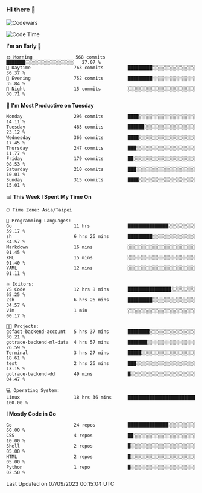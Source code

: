### Hi there 👋

![Codewars](https://www.codewars.com/users/omegaatt36/badges/small)

<!--START_SECTION:waka-->
![Code Time](http://img.shields.io/badge/Code%20Time-1%2C655%20hrs%2042%20mins-blue)

**I'm an Early 🐤** 

```text
🌞 Morning                568 commits         ███████░░░░░░░░░░░░░░░░░░   27.07 % 
🌆 Daytime                763 commits         █████████░░░░░░░░░░░░░░░░   36.37 % 
🌃 Evening                752 commits         █████████░░░░░░░░░░░░░░░░   35.84 % 
🌙 Night                  15 commits          ░░░░░░░░░░░░░░░░░░░░░░░░░   00.71 % 
```
📅 **I'm Most Productive on Tuesday** 

```text
Monday                   296 commits         ████░░░░░░░░░░░░░░░░░░░░░   14.11 % 
Tuesday                  485 commits         ██████░░░░░░░░░░░░░░░░░░░   23.12 % 
Wednesday                366 commits         ████░░░░░░░░░░░░░░░░░░░░░   17.45 % 
Thursday                 247 commits         ███░░░░░░░░░░░░░░░░░░░░░░   11.77 % 
Friday                   179 commits         ██░░░░░░░░░░░░░░░░░░░░░░░   08.53 % 
Saturday                 210 commits         ███░░░░░░░░░░░░░░░░░░░░░░   10.01 % 
Sunday                   315 commits         ████░░░░░░░░░░░░░░░░░░░░░   15.01 % 
```


📊 **This Week I Spent My Time On** 

```text
🕑︎ Time Zone: Asia/Taipei

💬 Programming Languages: 
Go                       11 hrs              ███████████████░░░░░░░░░░   59.17 % 
sh                       6 hrs 26 mins       █████████░░░░░░░░░░░░░░░░   34.57 % 
Markdown                 16 mins             ░░░░░░░░░░░░░░░░░░░░░░░░░   01.45 % 
XML                      15 mins             ░░░░░░░░░░░░░░░░░░░░░░░░░   01.40 % 
YAML                     12 mins             ░░░░░░░░░░░░░░░░░░░░░░░░░   01.11 % 

🔥 Editors: 
VS Code                  12 hrs 8 mins       ████████████████░░░░░░░░░   65.25 % 
Zsh                      6 hrs 26 mins       █████████░░░░░░░░░░░░░░░░   34.57 % 
Vim                      1 min               ░░░░░░░░░░░░░░░░░░░░░░░░░   00.17 % 

🐱‍💻 Projects: 
gofact-backend-account   5 hrs 37 mins       ████████░░░░░░░░░░░░░░░░░   30.21 % 
gotrace-backend-ml-data  4 hrs 57 mins       ███████░░░░░░░░░░░░░░░░░░   26.59 % 
Terminal                 3 hrs 27 mins       █████░░░░░░░░░░░░░░░░░░░░   18.61 % 
test                     2 hrs 26 mins       ███░░░░░░░░░░░░░░░░░░░░░░   13.15 % 
gotrace-backend-dd       49 mins             █░░░░░░░░░░░░░░░░░░░░░░░░   04.47 % 

💻 Operating System: 
Linux                    18 hrs 36 mins      █████████████████████████   100.00 % 
```

**I Mostly Code in Go** 

```text
Go                       24 repos            ███████████████░░░░░░░░░░   60.00 % 
CSS                      4 repos             ██░░░░░░░░░░░░░░░░░░░░░░░   10.00 % 
Shell                    2 repos             █░░░░░░░░░░░░░░░░░░░░░░░░   05.00 % 
HTML                     2 repos             █░░░░░░░░░░░░░░░░░░░░░░░░   05.00 % 
Python                   1 repo              █░░░░░░░░░░░░░░░░░░░░░░░░   02.50 % 
```




 Last Updated on 07/09/2023 00:15:04 UTC
<!--END_SECTION:waka-->

<!--
**omegaatt36/omegaatt36** is a ✨ _special_ ✨ repository because its `README.md` (this file) appears on your GitHub profile.

Here are some ideas to get you started:

- 🔭 I’m currently working on ...
- 🌱 I’m currently learning ...
- 👯 I’m looking to collaborate on ...
- 🤔 I’m looking for help with ...
- 💬 Ask me about ...
- 📫 How to reach me: ...
- 😄 Pronouns: ...
- ⚡ Fun fact: ...
-->
